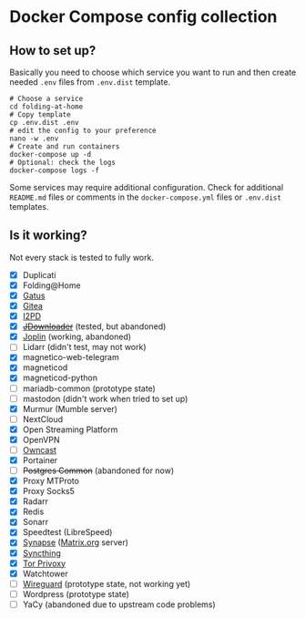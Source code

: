 # Docker Compose config collection

## How to set up?

Basically you need to choose which service you want to run and then
create needed `.env` files from `.env.dist` template.

```shell
# Choose a service
cd folding-at-home
# Copy template
cp .env.dist .env
# edit the config to your preference
nano -w .env
# Create and run containers
docker-compose up -d
# Optional: check the logs
docker-compose logs -f
```

Some services may require additional configuration. Check for additional `README.md` files
or comments in the `docker-compose.yml` files or `.env.dist` templates.

## Is it working?

Not every stack is tested to fully work.

- [x] Duplicati
- [x] Folding@Home
- [x] [Gatus](https://github.com/TwiN/gatus)
- [x] [Gitea](https://gitea.io/)
- [x] [I2PD](https://github.com/PurpleI2P/i2pd)
- [x] [~~JDownloader~~](https://jdownloader.org) (tested, but abandoned)
- [x] [Joplin](https://hub.docker.com/r/joplin/server) (working, abandoned)
- [ ] Lidarr (didn't test, may not work)
- [x] magnetico-web-telegram
- [x] magneticod
- [x] magneticod-python
- [ ] mariadb-common (prototype state)
- [ ] mastodon (didn't work when tried to set up)
- [x] Murmur (Mumble server)
- [ ] NextCloud
- [x] Open Streaming Platform
- [x] OpenVPN
- [ ] [Owncast](https://owncast.online/)
- [x] Portainer
- [ ] ~~Postgres Common~~ (abandoned for now)
- [x] Proxy MTProto
- [x] Proxy Socks5
- [x] Radarr
- [x] Redis
- [x] Sonarr
- [x] Speedtest (LibreSpeed)
- [x] [Synapse](https://hub.docker.com/r/matrixdotorg/synapse) ([Matrix.org](https://matrix.org/) server)
- [x] [Syncthing](https://hub.docker.com/r/linuxserver/syncthing)
- [x] [Tor Privoxy](https://hub.docker.com/r/dperson/torproxy)
- [x] Watchtower
- [ ] [Wireguard](https://hub.docker.com/r/cmulk/wireguard-docker) (prototype state, not working yet)
- [ ] Wordpress (prototype state)
- [ ] YaCy (abandoned due to upstream code problems)
